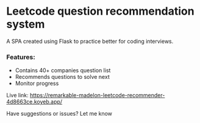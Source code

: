 # Leetcode question recommendation system

A SPA created using Flask to practice better for coding interviews.

### Features:
- Contains 40+ companies question list
- Recommends questions to solve next
- Monitor progress


Live link: https://remarkable-madelon-leetcode-recommender-4d8663ce.koyeb.app/


Have suggestions or issues? Let me know
